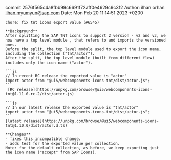commit 2576f565c4a8fbb99c6691f72aff0e4629c9c3f2
Author: ilhan orhan <ilhan.myumyun@sap.com>
Date:   Mon Feb 20 11:14:51 2023 +0200

    chore: fix tnt icons export value (#6545)
    
    **Background**
    After splitting the SAP TNT icons to support 2 version - v2 and v3, we now have a top level module , that refers to and imports the versioned ones.
    Before the split, the top level module used to export the icon name, including the collection ("tnt/actor").
    After the split, the top level module (built from different flow) includes only the icon name ("actor").
    
    ```js
    // In recent RC release the exported value is "actor"
    import actor from "@ui5/webcomponents-icons-tnt/dist/actor.js";
    ```
     [RC release](https://unpkg.com/browse/@ui5/webcomponents-icons-tnt@1.11.0-rc.2/dist/actor.js)
    
    ```js
    // In our latest release the exported value is "tnt/actor"
    import actor from "@ui5/webcomponents-icons-tnt/dist/actor.js";
    ```
    [latest release](https://unpkg.com/browse/@ui5/webcomponents-icons-tnt@1.10.0/dist/actor.d.ts)
    
    **Changes**
    - fixes this incompatible change.
    - adds test for the exported value per collection.
    Note: for the default collection, as before, we keep exporting just the icon name ("accept" from SAP Icons).
